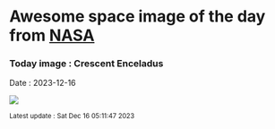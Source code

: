 
# Awesome space image of the day from [NASA](https://api.nasa.gov/)

### Today image : Crescent Enceladus
Date : 2023-12-16

![](https://apod.nasa.gov/apod/image/2312/PIA20522enceladusC.jpg)

<small>Latest update : Sat Dec 16 05:11:47 2023</small>
        